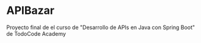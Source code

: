 # APIBazar
Proyecto final de el curso de "Desarrollo de APIs en Java con Spring Boot" de TodoCode Academy
